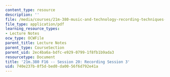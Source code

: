 ```yaml
---
content_type: resource
description: ''
file: /media/courses/21m-380-music-and-technology-recording-techniques-and-audio-production-fall-2016/740e237b8f5dbed0da0056f6d792e41a_MIT21M_380F16_ses20_note.pdf
file_type: application/pdf
learning_resource_types:
- Lecture Notes
ocw_type: OCWFile
parent_title: Lecture Notes
parent_type: CourseSection
parent_uid: 2ec4ba6a-bdfc-e929-0799-1f8fb1b9ada3
resourcetype: Document
title: '21m.380 F16 -- Session 20: Recording Session 3'
uid: 740e237b-8f5d-bed0-da00-56f6d792e41a
---
```

